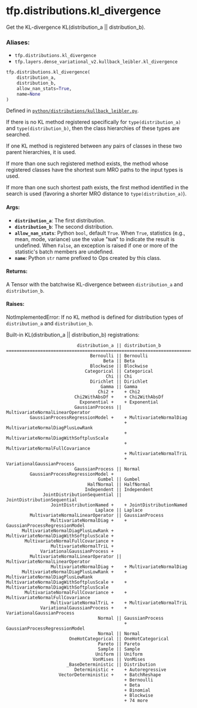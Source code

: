 <div itemscope itemtype="http://developers.google.com/ReferenceObject">
<meta itemprop="name" content="tfp.distributions.kl_divergence" />
<meta itemprop="path" content="Stable" />
</div>

# tfp.distributions.kl_divergence

Get the KL-divergence KL(distribution_a || distribution_b).

### Aliases:

* `tfp.distributions.kl_divergence`
* `tfp.layers.dense_variational_v2.kullback_leibler.kl_divergence`

``` python
tfp.distributions.kl_divergence(
    distribution_a,
    distribution_b,
    allow_nan_stats=True,
    name=None
)
```



Defined in [`python/distributions/kullback_leibler.py`](https://github.com/tensorflow/probability/tree/master/tensorflow_probability/python/distributions/kullback_leibler.py).

<!-- Placeholder for "Used in" -->

If there is no KL method registered specifically for `type(distribution_a)`
and `type(distribution_b)`, then the class hierarchies of these types are
searched.

If one KL method is registered between any pairs of classes in these two
parent hierarchies, it is used.

If more than one such registered method exists, the method whose registered
classes have the shortest sum MRO paths to the input types is used.

If more than one such shortest path exists, the first method
identified in the search is used (favoring a shorter MRO distance to
`type(distribution_a)`).

#### Args:

* <b>`distribution_a`</b>: The first distribution.
* <b>`distribution_b`</b>: The second distribution.
* <b>`allow_nan_stats`</b>: Python `bool`, default `True`. When `True`,
  statistics (e.g., mean, mode, variance) use the value "`NaN`" to
  indicate the result is undefined. When `False`, an exception is raised
  if one or more of the statistic's batch members are undefined.
* <b>`name`</b>: Python `str` name prefixed to Ops created by this class.


#### Returns:

A Tensor with the batchwise KL-divergence between `distribution_a`
and `distribution_b`.


#### Raises:

  NotImplementedError: If no KL method is defined for distribution types
    of `distribution_a` and `distribution_b`.

Built-in KL(distribution_a || distribution_b) registrations:

```text
                           distribution_a || distribution_b
======================================================================================
                                Bernoulli || Bernoulli
                                     Beta || Beta
                                Blockwise || Blockwise
                              Categorical || Categorical
                                      Chi || Chi
                                Dirichlet || Dirichlet
                                    Gamma || Gamma
                                   Chi2 +    + Chi2
                          Chi2WithAbsDf +    + Chi2WithAbsDf
                            Exponential +    + Exponential
                          GaussianProcess || MultivariateNormalLinearOperator
         GaussianProcessRegressionModel +    + MultivariateNormalDiag
                                             + MultivariateNormalDiagPlusLowRank
                                             + MultivariateNormalDiagWithSoftplusScale
                                             + MultivariateNormalFullCovariance
                                             + MultivariateNormalTriL
                                             + VariationalGaussianProcess
                          GaussianProcess || Normal
         GaussianProcessRegressionModel +    
                                   Gumbel || Gumbel
                               HalfNormal || HalfNormal
                              Independent || Independent
              JointDistributionSequential || JointDistributionSequential
                 JointDistributionNamed +    + JointDistributionNamed
                                  Laplace || Laplace
         MultivariateNormalLinearOperator || GaussianProcess
                 MultivariateNormalDiag +    + GaussianProcessRegressionModel
      MultivariateNormalDiagPlusLowRank +    
MultivariateNormalDiagWithSoftplusScale +    
       MultivariateNormalFullCovariance +    
                 MultivariateNormalTriL +    
             VariationalGaussianProcess +    
         MultivariateNormalLinearOperator || MultivariateNormalLinearOperator
                 MultivariateNormalDiag +    + MultivariateNormalDiag
      MultivariateNormalDiagPlusLowRank +    + MultivariateNormalDiagPlusLowRank
MultivariateNormalDiagWithSoftplusScale +    + MultivariateNormalDiagWithSoftplusScale
       MultivariateNormalFullCovariance +    + MultivariateNormalFullCovariance
                 MultivariateNormalTriL +    + MultivariateNormalTriL
             VariationalGaussianProcess +    + VariationalGaussianProcess
                                   Normal || GaussianProcess
                                             + GaussianProcessRegressionModel
                                   Normal || Normal
                        OneHotCategorical || OneHotCategorical
                                   Pareto || Pareto
                                   Sample || Sample
                                  Uniform || Uniform
                                 VonMises || VonMises
                       _BaseDeterministic || Distribution
                          Deterministic +    + Autoregressive
                    VectorDeterministic +    + BatchReshape
                                             + Bernoulli
                                             + Beta
                                             + Binomial
                                             + Blockwise
                                             + 74 more
```